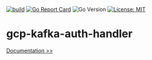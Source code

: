 [![build](https://github.com/martoc/gcp-kafka-auth-handler/actions/workflows/main.yml/badge.svg)](https://github.com/martoc/gcp-kafka-auth-handler/actions/workflows/main.yml)
[![Go Report Card](https://goreportcard.com/badge/github.com/martoc/gcp-kafka-auth-handler)](https://goreportcard.com/report/github.com/martoc/gcp-kafka-auth-handler)
![Go Version](https://img.shields.io/github/go-mod/go-version/martoc/gcp-kafka-auth-handler/main)
[![License: MIT](https://img.shields.io/badge/License-MIT-yellow.svg)](https://opensource.org/licenses/MIT)

# gcp-kafka-auth-handler

[Documentation >>](./docs/index.md)
